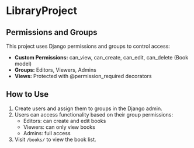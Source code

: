 # LibraryProject

## Permissions and Groups

This project uses Django permissions and groups to control access:

- **Custom Permissions:** can_view, can_create, can_edit, can_delete (Book model)
- **Groups:** Editors, Viewers, Admins
- **Views:** Protected with @permission_required decorators

## How to Use

1. Create users and assign them to groups in the Django admin.
2. Users can access functionality based on their group permissions:
   - Editors: can create and edit books
   - Viewers: can only view books
   - Admins: full access
3. Visit `/books/` to view the book list.
